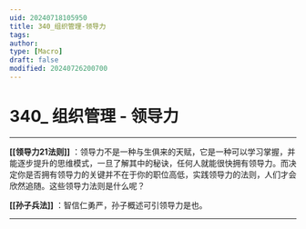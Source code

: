 ```yaml
---
uid: 20240718105950
title: 340_组织管理-领导力
tags: 
author: 
type: [Macro]
draft: false
modified: 20240726200700
---
```


# 340_ 组织管理 - 领导力

---

**[[领导力21法则]]** ：领导力不是一种与生俱来的天赋，它是一种可以学习掌握，并能逐步提升的思维模式，一旦了解其中的秘诀，任何人就能很快拥有领导力。而决定你是否拥有领导力的关键并不在于你的职位高低，实践领导力的法则，人们才会欣然追随。这些领导力法则是什么呢？

**[[孙子兵法]]** ：智信仁勇严，孙子概述可引领导力是也。

---


